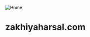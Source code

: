 ![Home](![image](https://github.com/azakhiyah/zakhiyaharsal.com/assets/32827735/9bcb876d-5d8f-44ad-b3a4-812febd31104)
)
# zakhiyaharsal.com 
